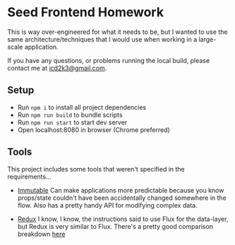 # Seed Frontend Homework

This is way over-engineered for what it needs to be, but I wanted to use the same architecture/techniques that I would use when working in a large-scale application.

If you have any questions, or problems running the local build, please contact me at icd2k3@gmail.com.

## Setup

- Run `npm i` to install all project dependencies
- Run `npm run build` to bundle scripts
- Run `npm run start` to start dev server
- Open localhost:8080 in browser (Chrome preferred)

## Tools
This project includes some tools that weren't specified in the requirements...

- [Immutable](https://facebook.github.io/immutable-js/) Can make applications more predictable because you know props/state couldn't have been accidentally changed somewhere in the flow. Also has a pretty handy API for modifying complex data.
 
- [Redux](https://github.com/reactjs/redux) I know, I know, the instructions said to use Flux for the data-layer, but Redux is very similar to Flux. There's a pretty good comparison breakdown [here](http://stackoverflow.com/a/32920459/1411364)
